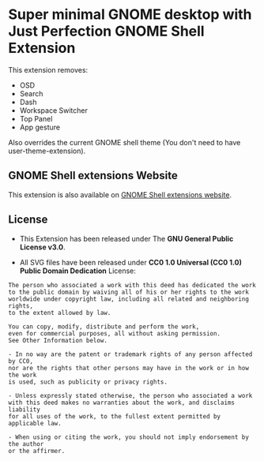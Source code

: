 # Super minimal GNOME desktop with Just Perfection GNOME Shell Extension

This extension removes:

- OSD
- Search
- Dash
- Workspace Switcher
- Top Panel
- App gesture

Also overrides the current GNOME shell theme (You don't need to have user-theme-extension).

## GNOME Shell extensions Website

This extension is also available on [GNOME Shell extensions website](https://extensions.gnome.org/extension/3843/just-perfection/).

## License

- This Extension has been released under The **GNU General Public License v3.0**.

- All SVG files have been released under **CC0 1.0 Universal (CC0 1.0)
  Public Domain Dedication** License:

```
The person who associated a work with this deed has dedicated the work
to the public domain by waiving all of his or her rights to the work
worldwide under copyright law, including all related and neighboring rights,
to the extent allowed by law.

You can copy, modify, distribute and perform the work,
even for commercial purposes, all without asking permission.
See Other Information below.

- In no way are the patent or trademark rights of any person affected by CC0,
nor are the rights that other persons may have in the work or in how the work
is used, such as publicity or privacy rights.

- Unless expressly stated otherwise, the person who associated a work
with this deed makes no warranties about the work, and disclaims liability
for all uses of the work, to the fullest extent permitted by applicable law.

- When using or citing the work, you should not imply endorsement by the author
or the affirmer.
```
